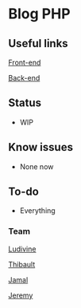 # Blog PHP
## Useful links

[Front-end](https://trello.com/b/s88qJWJX/front-end)

[Back-end](https://trello.com/b/8FG1QsnB/back-end)


## Status

- WIP

## Know issues

- None now

## To-do

- Everything

### Team
[Ludivine](https://github.com/LudivineHay)

[Thibault](https://github.com/ThibautJanssens)

[Jamal](https://github.com/rabujev)

[Jeremy](https://github.com/scalajeremy)
